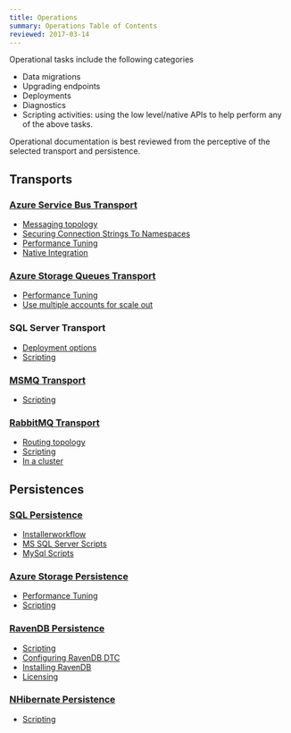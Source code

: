 ```yaml
---
title: Operations
summary: Operations Table of Contents
reviewed: 2017-03-14
---
```


Operational tasks include the following categories

 * Data migrations
 * Upgrading endpoints
 * Deployments
 * Diagnostics
 * Scripting activities: using the low level/native APIs to help perform any of the above tasks.

Operational documentation is best reviewed from the perceptive of the selected transport and persistence.


## Transports


### [Azure Service Bus Transport](/nservicebus/azure-service-bus/)

 * [Messaging topology](/nservicebus/azure-service-bus/topologies/)
 * [Securing Connection Strings To Namespaces](/nservicebus/azure-service-bus/securing-connection-strings.md)
 * [Performance Tuning](/nservicebus/azure-service-bus/performance-tuning.md)
 * [Native Integration](/nservicebus/azure-service-bus/native-integration.md)


### [Azure Storage Queues Transport](/nservicebus/azure-storage-queues/)

 * [Performance Tuning](/nservicebus/azure-storage-queues/performance-tuning.md)
 * [Use multiple accounts for scale out](/nservicebus/azure-storage-queues/multi-storageaccount-support.md)


### SQL Server Transport

 * [Deployment options](/nservicebus/sqlserver/deployment-options.md)
 * [Scripting](/nservicebus/sqlserver/operations-scripting.md)


### [MSMQ Transport](/nservicebus/msmq/)

 * [Scripting](/nservicebus/msmq/operations-scripting.md)


### [RabbitMQ Transport](/nservicebus/rabbitmq/)

 * [Routing topology](/nservicebus/rabbitmq/routing-topology.md)
 * [Scripting](/nservicebus/rabbitmq/operations-scripting.md)
 * [In a cluster](/nservicebus/rabbitmq/cluster.md)


## Persistences


### [SQL Persistence](/nservicebus/sql-persistence/)

 * [Installerworkflow](/nservicebus/sql-persistence/installer-workflow.md)
 * [MS SQL Server Scripts](/nservicebus/sql-persistence/sqlserver-scripts.md)
 * [MySql Scripts](/nservicebus/sql-persistence/mysql-scripts.md)


### [Azure Storage Persistence](/nservicebus/azure-storage-persistence/)

 * [Performance Tuning](/nservicebus/azure-storage-persistence/performance-tuning.md)
 * [Scripting](/nservicebus/azure-storage-persistence/scripting.md)


### [RavenDB Persistence](/nservicebus/ravendb/)

 * [Scripting](/nservicebus/ravendb/operations-scripting.md)
 * [Configuring RavenDB DTC](/nservicebus/ravendb/manual-dtc-settings.md)
 * [Installing RavenDB](/nservicebus/ravendb/installation.md)
 * [Licensing](/nservicebus/ravendb/licensing.md)


### [NHibernate Persistence](/nservicebus/nhibernate/)

 * [Scripting](/nservicebus/nhibernate/scripting.md)
